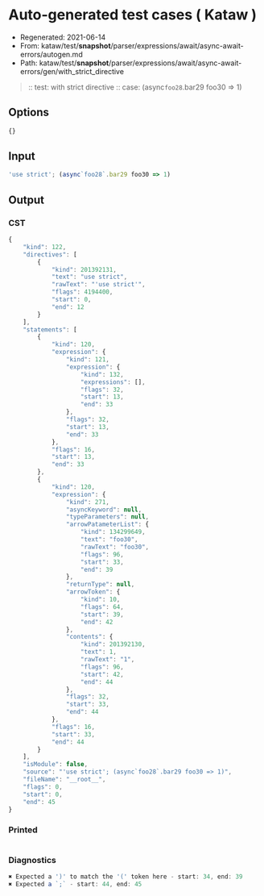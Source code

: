# Auto-generated test cases ( Kataw )
- Regenerated: 2021-06-14
- From: kataw/test/__snapshot__/parser/expressions/await/async-await-errors/autogen.md
- Path: kataw/test/__snapshot__/parser/expressions/await/async-await-errors/gen/with_strict_directive
> :: test: with strict directive
> :: case: (async`foo28`.bar29 foo30 => 1)
## Options

`````js
{}
`````
## Input

`````js
'use strict'; (async`foo28`.bar29 foo30 => 1)
`````
## Output

### CST

```javascript
{
    "kind": 122,
    "directives": [
        {
            "kind": 201392131,
            "text": "use strict",
            "rawText": "'use strict'",
            "flags": 4194400,
            "start": 0,
            "end": 12
        }
    ],
    "statements": [
        {
            "kind": 120,
            "expression": {
                "kind": 121,
                "expression": {
                    "kind": 132,
                    "expressions": [],
                    "flags": 32,
                    "start": 13,
                    "end": 33
                },
                "flags": 32,
                "start": 13,
                "end": 33
            },
            "flags": 16,
            "start": 13,
            "end": 33
        },
        {
            "kind": 120,
            "expression": {
                "kind": 271,
                "asyncKeyword": null,
                "typeParameters": null,
                "arrowPatameterList": {
                    "kind": 134299649,
                    "text": "foo30",
                    "rawText": "foo30",
                    "flags": 96,
                    "start": 33,
                    "end": 39
                },
                "returnType": null,
                "arrowToken": {
                    "kind": 10,
                    "flags": 64,
                    "start": 39,
                    "end": 42
                },
                "contents": {
                    "kind": 201392130,
                    "text": 1,
                    "rawText": "1",
                    "flags": 96,
                    "start": 42,
                    "end": 44
                },
                "flags": 32,
                "start": 33,
                "end": 44
            },
            "flags": 16,
            "start": 33,
            "end": 44
        }
    ],
    "isModule": false,
    "source": "'use strict'; (async`foo28`.bar29 foo30 => 1)",
    "fileName": "__root__",
    "flags": 0,
    "start": 0,
    "end": 45
}
```

### Printed

```javascript

```

### Diagnostics

```javascript
✖ Expected a ')' to match the '(' token here - start: 34, end: 39
✖ Expected a `;` - start: 44, end: 45

```

